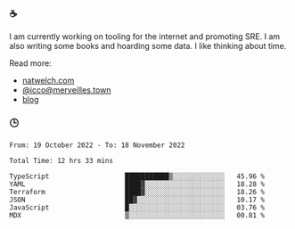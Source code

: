 ### ☕

I am currently working on tooling for the internet and promoting SRE. I am also writing some books and hoarding some data. I like thinking about time. 

Read more:

 - [natwelch.com](https://natwelch.com)
 - [@icco@merveilles.town](https://merveilles.town/@icco)
 - [blog](https://writing.natwelch.com)

### 🕒

<!--START_SECTION:waka-->

```text
From: 19 October 2022 - To: 18 November 2022

Total Time: 12 hrs 33 mins

TypeScript                   ███████████▒░░░░░░░░░░░░░   45.96 %
YAML                         ████▓░░░░░░░░░░░░░░░░░░░░   18.28 %
Terraform                    ████▓░░░░░░░░░░░░░░░░░░░░   18.26 %
JSON                         ██▓░░░░░░░░░░░░░░░░░░░░░░   10.17 %
JavaScript                   █░░░░░░░░░░░░░░░░░░░░░░░░   03.76 %
MDX                          ▒░░░░░░░░░░░░░░░░░░░░░░░░   00.81 %
```

<!--END_SECTION:waka-->
